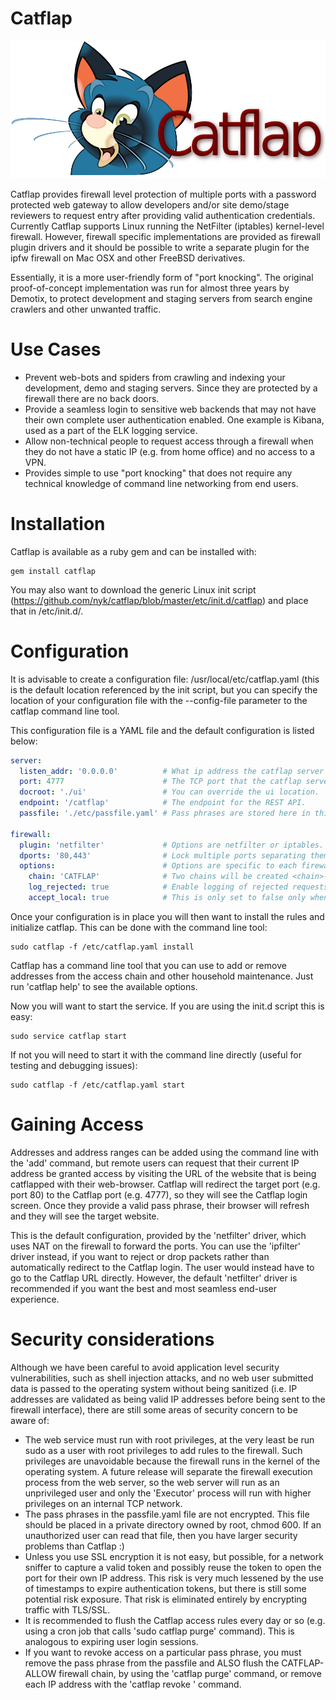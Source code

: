 Catflap
=======
![alt catflap](https://raw.githubusercontent.com/nyk/catflap/master/ui/images/catflap.png)

Catflap provides firewall level protection of multiple ports with a password
protected web gateway to allow developers and/or site demo/stage reviewers to
request entry after providing valid authentication credentials. Currently Catflap
supports Linux running the NetFilter (iptables) kernel-level firewall. However,
firewall specific implementations are provided as firewall plugin drivers and it
should be possible to write a separate plugin for the ipfw firewall on Mac OSX
and other FreeBSD derivatives.

Essentially, it is a more user-friendly form of "port knocking". The original
proof-of-concept implementation was run for almost three years by Demotix, to
protect development and staging servers from search engine crawlers and other
unwanted traffic.

# Use Cases
- Prevent web-bots and spiders from crawling and indexing your development,
  demo and staging servers. Since they are protected by a firewall there are no
  back doors.
- Provide a seamless login to sensitive web backends that may not have their own
  complete user authentication enabled. One example is Kibana, used as a part of
  the ELK logging service.
- Allow non-technical people to request access through a firewall when they do
  not have a static IP (e.g. from home office) and no access to a VPN.
- Provides simple to use "port knocking" that does not require any technical
  knowledge of command line networking from end users.

# Installation
Catflap is available as a ruby gem and can be installed with:

```
gem install catflap
```

You may also want to download the generic Linux init script
(https://github.com/nyk/catflap/blob/master/etc/init.d/catflap) and place that
in /etc/init.d/.

# Configuration
It is advisable to create a configuration file: /usr/local/etc/catflap.yaml
(this is the default location referenced by the init script, but you can specify
the location of your configuration file with the --config-file parameter to
the catflap command line tool.

This configuration file is a YAML file and the default configuration is listed
below:

```YAML
server:
  listen_addr: '0.0.0.0'          # What ip address the catflap server should listen on.
  port: 4777                      # The TCP port that the catflap server listens on.
  docroot: './ui'                 # You can override the ui location.
  endpoint: '/catflap'            # The endpoint for the REST API.
  passfile: './etc/passfile.yaml' # Pass phrases are stored here in this file.

firewall:
  plugin: 'netfilter'             # Options are netfilter or iptables.
  dports: '80,443'                # Lock multiple ports separating them by commas.
  options:                        # Options are specific to each firewall plugin driver.
    chain: 'CATFLAP'              # Two chains will be created <chain>-ALLOW & <chain>-DENY.
    log_rejected: true            # Enable logging of rejected requests.
    accept_local: true            # This is only set to false only when developers are testing catflap.
```

Once your configuration is in place you will then want to install the rules and
initialize catflap. This can be done with the command line tool:

```
sudo catflap -f /etc/catflap.yaml install
```

Catflap has a command line tool that you can use to add or remove addresses from
the access chain and other household maintenance. Just run 'catflap help' to see
the available options.

Now you will want to start the service. If you are using the init.d script this
is easy:

```
sudo service catflap start
```

If not you will need to start it with the command line directly (useful for
testing and debugging issues):
```
sudo catflap -f /etc/catflap.yaml start
```

# Gaining Access
Addresses and address ranges can be added using the command line with the 'add'
command, but remote users can request that their current IP address be granted
access by visiting the URL of the website that is being catflapped with their
web-browser. Catflap will redirect the target port (e.g. port 80) to the
Catflap port (e.g. 4777), so they will see the Catflap login screen. Once they
provide a valid pass phrase, their browser will refresh and they will see the
target website.

This is the default configuration, provided by the 'netfilter'
driver, which uses NAT on the firewall to forward the ports. You can use the
'ipfilter' driver instead, if you want to reject or drop packets rather than
automatically redirect to the Catflap login. The user would instead have to go
to the Catflap URL directly. However, the default 'netfilter' driver is
recommended if you want the best and most seamless end-user experience.

# Security considerations
Although we have been careful to avoid application level security vulnerabilities,
such as shell injection attacks, and no web user submitted data is passed to the
operating system without being sanitized (i.e. IP addresses are validated as being
valid IP addresses before being sent to the firewall interface), there are still
some areas of security concern to be aware of:
- The web service must run with root privileges, at the very least be run sudo
  as a user with root privileges to add rules to the firewall. Such privileges are
  unavoidable because the firewall runs in the kernel of the operating system.
  A future release will separate the firewall execution process from the web
  server, so the web server will run as an unprivileged user and only the
  'Executor' process will run with higher privileges on an internal TCP network.
- The pass phrases in the passfile.yaml file are not encrypted. This file should
  be placed in a private directory owned by root, chmod 600. If an unauthorized user
  can read that file, then you have larger security problems than Catflap :)
- Unless you use SSL encryption it is not easy, but possible, for a network sniffer to capture
  a valid token and possibly reuse the token to open the port for their own IP
  address. This risk is very much lessened by the use of timestamps to expire
  authentication tokens, but there is still some potential risk exposure. That
  risk is eliminated entirely by encrypting traffic with TLS/SSL.
- It is recommended to flush the Catflap access rules every day or so (e.g. using
  a cron job that calls 'sudo catflap purge' command). This is analogous to expiring
  user login sessions.
- If you want to revoke access on a particular pass phrase, you must remove the
  pass phrase from the passfile and ALSO flush the CATFLAP-ALLOW firewall chain, by
  using the 'catflap purge' command, or remove each IP address with the
  'catflap revoke <ip>' command.
